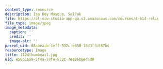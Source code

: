 ```yaml
---
content_type: resource
description: Isa Bey Mosque, Sel?uk
file: https://ol-ocw-studio-app-qa.s3.amazonaws.com/courses/4-614-religious-architecture-and-islamic-cultures-fall-2002/e56b16a95f4a78fe932c7ee26b6edad0_1124thumbnail.jpg
file_type: image/jpeg
image_metadata:
  caption: ''
  credit: ''
  image-alt: ''
parent_uid: 68abeaab-4eff-532c-e858-18d3ffb567bd
resourcetype: Image
title: 1124thumbnail.jpg
uid: e56b16a9-5f4a-78fe-932c-7ee26b6edad0
---
```

